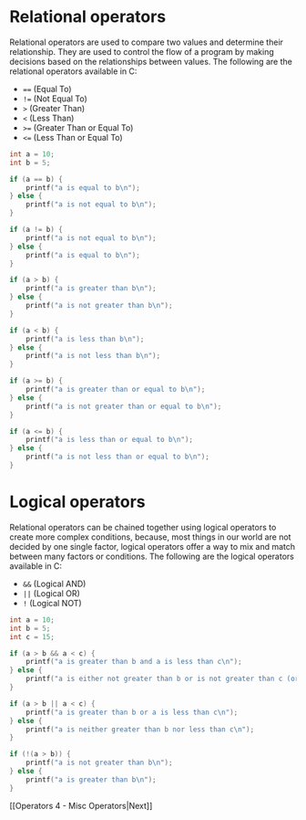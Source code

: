 # Relational operators
Relational operators are used to compare two values and determine their relationship. They are used to control the flow of a program by making decisions based on the relationships between values.
The following are the relational operators available in C:
- `==` (Equal To)
- `!=` (Not Equal To)
- `>` (Greater Than)
- `<` (Less Than)
- `>=` (Greater Than or Equal To)
- `<=` (Less Than or Equal To)
```c
int a = 10;
int b = 5;

if (a == b) {
    printf("a is equal to b\n");
} else {
    printf("a is not equal to b\n");
}

if (a != b) {
    printf("a is not equal to b\n");
} else {
    printf("a is equal to b\n");
}

if (a > b) {
    printf("a is greater than b\n");
} else {
    printf("a is not greater than b\n");
}

if (a < b) {
    printf("a is less than b\n");
} else {
    printf("a is not less than b\n");
}

if (a >= b) {
    printf("a is greater than or equal to b\n");
} else {
    printf("a is not greater than or equal to b\n");
}

if (a <= b) {
    printf("a is less than or equal to b\n");
} else {
    printf("a is not less than or equal to b\n");
}
```

# Logical operators
Relational operators can be chained together using logical operators to create more complex conditions, because, most things in our world are not decided by one single factor, logical operators offer a way to mix and match between many factors or conditions.
The following are the logical operators available in C:
- `&&` (Logical AND)
- `||` (Logical OR)
- `!` (Logical NOT)

```c
int a = 10;
int b = 5;
int c = 15;

if (a > b && a < c) {
    printf("a is greater than b and a is less than c\n");
} else {
    printf("a is either not greater than b or is not greater than c (or both)\n");
}

if (a > b || a < c) {
    printf("a is greater than b or a is less than c\n");
} else {
    printf("a is neither greater than b nor less than c\n");
}

if (!(a > b)) {
    printf("a is not greater than b\n");
} else {
    printf("a is greater than b\n");
}
```


[[Operators 4 - Misc Operators|Next]]